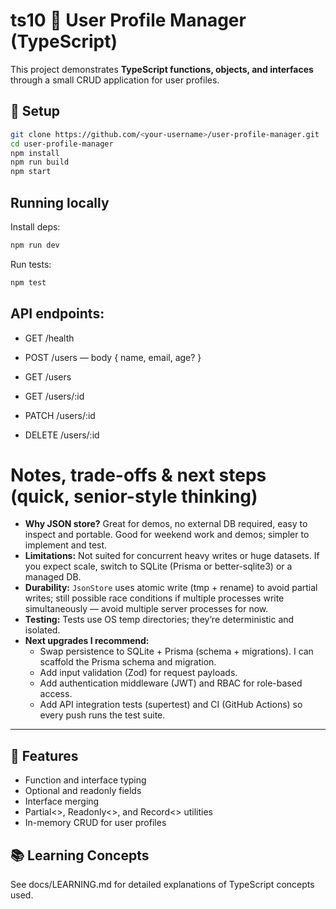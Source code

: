 # ts10 🧠 User Profile Manager (TypeScript)

This project demonstrates **TypeScript functions, objects, and interfaces** through a small CRUD application for user profiles.

## 🚀 Setup

```bash
git clone https://github.com/<your-username>/user-profile-manager.git
cd user-profile-manager
npm install
npm run build
npm start
```

## Running locally

Install deps:

```bash
npm run dev
```
Run tests:
```bash
npm test
``` 

## API endpoints:

- GET /health

- POST /users — body { name, email, age? }

- GET /users

- GET /users/:id

- PATCH /users/:id

- DELETE /users/:id

# Notes, trade-offs & next steps (quick, senior-style thinking)

- **Why JSON store?** Great for demos, no external DB required, easy to inspect and portable. Good for weekend work and demos; simpler to implement and test.
- **Limitations:** Not suited for concurrent heavy writes or huge datasets. If you expect scale, switch to SQLite (Prisma or better-sqlite3) or a managed DB.
- **Durability:** `JsonStore` uses atomic write (tmp + rename) to avoid partial writes; still possible race conditions if multiple processes write simultaneously — avoid multiple server processes for now.
- **Testing:** Tests use OS temp directories; they’re deterministic and isolated.
- **Next upgrades I recommend:**
  - Swap persistence to SQLite + Prisma (schema + migrations). I can scaffold the Prisma schema and migration.
  - Add input validation (Zod) for request payloads.
  - Add authentication middleware (JWT) and RBAC for role-based access.
  - Add API integration tests (supertest) and CI (GitHub Actions) so every push runs the test suite.

---

## 🧩 Features
- Function and interface typing
- Optional and readonly fields
- Interface merging
- Partial<>, Readonly<>, and Record<> utilities
- In-memory CRUD for user profiles

## 📚 Learning Concepts

See docs/LEARNING.md for detailed explanations of TypeScript concepts used.